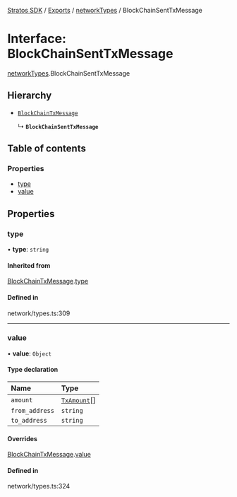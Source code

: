 [Stratos SDK](../README.md) / [Exports](../modules.md) / [networkTypes](../modules/networkTypes.md) / BlockChainSentTxMessage

# Interface: BlockChainSentTxMessage

[networkTypes](../modules/networkTypes.md).BlockChainSentTxMessage

## Hierarchy

- [`BlockChainTxMessage`](networkTypes.BlockChainTxMessage.md)

  ↳ **`BlockChainSentTxMessage`**

## Table of contents

### Properties

- [type](networkTypes.BlockChainSentTxMessage.md#type)
- [value](networkTypes.BlockChainSentTxMessage.md#value)

## Properties

### type

• **type**: `string`

#### Inherited from

[BlockChainTxMessage](networkTypes.BlockChainTxMessage.md).[type](networkTypes.BlockChainTxMessage.md#type)

#### Defined in

network/types.ts:309

___

### value

• **value**: `Object`

#### Type declaration

| Name | Type |
| :------ | :------ |
| `amount` | [`TxAmount`](networkTypes.TxAmount.md)[] |
| `from_address` | `string` |
| `to_address` | `string` |

#### Overrides

[BlockChainTxMessage](networkTypes.BlockChainTxMessage.md).[value](networkTypes.BlockChainTxMessage.md#value)

#### Defined in

network/types.ts:324

